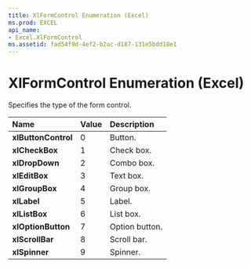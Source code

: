 ```yaml
---
title: XlFormControl Enumeration (Excel)
ms.prod: EXCEL
api_name:
- Excel.XlFormControl
ms.assetid: fad54f9d-4ef2-b2ac-d187-131e5bdd18e1
---
```



# XlFormControl Enumeration (Excel)

Specifies the type of the form control.



|**Name**|**Value**|**Description**|
|:-----|:-----|:-----|
| **xlButtonControl**|0|Button.|
| **xlCheckBox**|1|Check box.|
| **xlDropDown**|2|Combo box.|
| **xlEditBox**|3|Text box.|
| **xlGroupBox**|4|Group box.|
| **xlLabel**|5|Label.|
| **xlListBox**|6|List box.|
| **xlOptionButton**|7|Option button.|
| **xlScrollBar**|8|Scroll bar.|
| **xlSpinner**|9|Spinner.|

